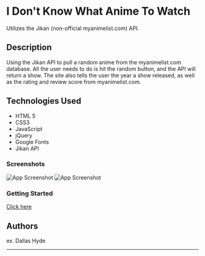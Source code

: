 # I Don't Know What Anime To Watch

Utilizes the Jikan (non-official myanimelist.com) API.

## Description

Using the Jikan API to pull a random anime from the myanimelist.com database. All the user needs to do is hit the random button, and the API will return a show. The site also tells the user the year a show released, as well as the rating and review score from myanimelist.com.

## Technologies Used

* HTML 5
* CSS3
* JavaScript
* jQuery
* Google Fonts
* Jikan API

### Screenshots

![App Screenshot](https://cdn.discordapp.com/attachments/723717749834121259/1012605605573316678/Screenshot_from_2022-08-26_02-08-20.png)
![App Screenshot](https://cdn.discordapp.com/attachments/723717749834121259/1012605605938216980/Screenshot_from_2022-08-26_02-11-02.png)


### Getting Started

[Click here](hydedall.github.io)

## Authors

ex. Dallas Hyde 

---